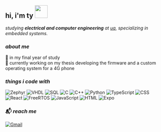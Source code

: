 <h2> hi, i'm ty <img src="https://media0.giphy.com/media/v1.Y2lkPTc5MGI3NjExb3QwZ2ZqdWdrYnM0bGZnY2plajFxZ291cTh4Y2podmEyY3RsN2N1aCZlcD12MV9pbnRlcm5hbF9naWZfYnlfaWQmY3Q9cw/5A4gz2QktOjs3nYq1U/giphy.gif" width="40"></h2>

<p><em>
studying <strong>electrical and computer engineering</strong> at <a href="https://www.uq.edu.au/">uq</a>, specializing in embedded systems.
</em></p>

<h3><em>about me</em></h3>
<p>🌱 in my final year of study</br>🔭 currently working on my thesis developing the firmware and a custom operating system for a 4G phone</p>

<h3><em>things i code with</em></h3>

<p>
<img src="https://img.shields.io/badge/RTOS-Zephyr-informational?style=for-the-badge&logo=zephyrproject&logoColor=white&color=761EDB" alt="Zephyr">
<img src="https://img.shields.io/badge/Code-VHDL-informational?style=for-the-badge&logo=vhdl&logoColor=white&color=9452A5" alt="VHDL">
<img src="https://img.shields.io/badge/Code-SQL-informational?style=for-the-badge&logo=postgresql&logoColor=white&color=336791" alt="SQL">
<img src="https://img.shields.io/badge/Code-C-informational?style=for-the-badge&logo=c&logoColor=white&color=00599C" alt="C">
<img src="https://img.shields.io/badge/Code-C++-informational?style=for-the-badge&logo=c%2B%2B&logoColor=white&color=00599C" alt="C++">
<img src="https://img.shields.io/badge/Code-Python-informational?style=for-the-badge&logo=python&logoColor=white&color=3776AB" alt="Python">
<img src="https://img.shields.io/badge/Code-TypeScript-informational?style=for-the-badge&logo=typescript&logoColor=white&color=3178C6" alt="TypeScript">
<img src="https://img.shields.io/badge/Code-CSS-informational?style=for-the-badge&logo=css3&logoColor=white&color=1572B6" alt="CSS">
<img src="https://img.shields.io/badge/Code-React-informational?style=for-the-badge&logo=react&logoColor=white&color=61DAFB" alt="React">
<img src="https://img.shields.io/badge/RTOS-FreeRTOS-informational?style=for-the-badge&logo=freertos&logoColor=white&color=008000" alt="FreeRTOS">
<img src="https://img.shields.io/badge/Code-JavaScript-informational?style=for-the-badge&logo=javascript&logoColor=white&color=F7DF1E" alt="JavaScript">
<img src="https://img.shields.io/badge/Code-HTML-informational?style=for-the-badge&logo=html5&logoColor=white&color=E34F26" alt="HTML">
<img src="https://img.shields.io/badge/Framework-Expo-informational?style=for-the-badge&logo=expo&logoColor=white&color=000000" alt="Expo">
</p>

<h3>📬<em> reach me</em></h3>
<p>
  <a href="mailto:tyjbehnke@gmail.com">
    <img src="https://img.shields.io/badge/Email-tyjbehnke@gmail.com-informational?style=for-the-badge&logo=gmail&logoColor=white&color=D14836" alt="Gmail">
  </a>
</p>
